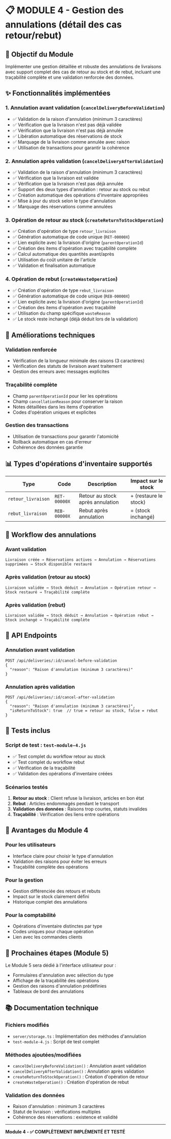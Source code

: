 # 📋 MODULE 4 - Gestion des annulations (détail des cas retour/rebut)

## 🎯 **Objectif du Module**

Implémenter une gestion détaillée et robuste des annulations de livraisons avec support complet des cas de retour au stock et de rebut, incluant une traçabilité complète et une validation renforcée des données.

## ✨ **Fonctionnalités implémentées**

### 1. **Annulation avant validation** (`cancelDeliveryBeforeValidation`)
- ✅ Validation de la raison d'annulation (minimum 3 caractères)
- ✅ Vérification que la livraison n'est pas déjà validée
- ✅ Vérification que la livraison n'est pas déjà annulée
- ✅ Libération automatique des réservations de stock
- ✅ Marquage de la livraison comme annulée avec raison
- ✅ Utilisation de transactions pour garantir la cohérence

### 2. **Annulation après validation** (`cancelDeliveryAfterValidation`)
- ✅ Validation de la raison d'annulation (minimum 3 caractères)
- ✅ Vérification que la livraison est validée
- ✅ Vérification que la livraison n'est pas déjà annulée
- ✅ Support des deux types d'annulation : retour au stock ou rebut
- ✅ Création automatique des opérations d'inventaire appropriées
- ✅ Mise à jour du stock selon le type d'annulation
- ✅ Marquage des réservations comme annulées

### 3. **Opération de retour au stock** (`createReturnToStockOperation`)
- ✅ Création d'opération de type `retour_livraison`
- ✅ Génération automatique de code unique (`RET-00000X`)
- ✅ Lien explicite avec la livraison d'origine (`parentOperationId`)
- ✅ Création des items d'opération avec traçabilité complète
- ✅ Calcul automatique des quantités avant/après
- ✅ Utilisation du coût unitaire de l'article
- ✅ Validation et finalisation automatique

### 4. **Opération de rebut** (`createWasteOperation`)
- ✅ Création d'opération de type `rebut_livraison`
- ✅ Génération automatique de code unique (`REB-00000X`)
- ✅ Lien explicite avec la livraison d'origine (`parentOperationId`)
- ✅ Création des items d'opération avec traçabilité
- ✅ Utilisation du champ spécifique `wasteReason`
- ✅ Le stock reste inchangé (déjà déduit lors de la validation)

## 🔧 **Améliorations techniques**

### **Validation renforcée**
- Vérification de la longueur minimale des raisons (3 caractères)
- Vérification des statuts de livraison avant traitement
- Gestion des erreurs avec messages explicites

### **Traçabilité complète**
- Champ `parentOperationId` pour lier les opérations
- Champ `cancellationReason` pour conserver la raison
- Notes détaillées dans les items d'opération
- Codes d'opération uniques et explicites

### **Gestion des transactions**
- Utilisation de transactions pour garantir l'atomicité
- Rollback automatique en cas d'erreur
- Cohérence des données garantie

## 📊 **Types d'opérations d'inventaire supportés**

| Type | Code | Description | Impact sur le stock |
|------|------|-------------|-------------------|
| `retour_livraison` | `RET-00000X` | Retour au stock après annulation | + (restaure le stock) |
| `rebut_livraison` | `REB-00000X` | Rebut après annulation | = (stock inchangé) |

## 🔄 **Workflow des annulations**

### **Avant validation**
```
Livraison créée → Réservations actives → Annulation → Réservations supprimées → Stock disponible restauré
```

### **Après validation (retour au stock)**
```
Livraison validée → Stock déduit → Annulation → Opération retour → Stock restauré → Traçabilité complète
```

### **Après validation (rebut)**
```
Livraison validée → Stock déduit → Annulation → Opération rebut → Stock inchangé → Traçabilité complète
```

## 📝 **API Endpoints**

### **Annulation avant validation**
```http
POST /api/deliveries/:id/cancel-before-validation
{
  "reason": "Raison d'annulation (minimum 3 caractères)"
}
```

### **Annulation après validation**
```http
POST /api/deliveries/:id/cancel-after-validation
{
  "reason": "Raison d'annulation (minimum 3 caractères)",
  "isReturnToStock": true  // true = retour au stock, false = rebut
}
```

## 🧪 **Tests inclus**

### **Script de test** : `test-module-4.js`
- ✅ Test complet du workflow retour au stock
- ✅ Test complet du workflow rebut
- ✅ Vérification de la traçabilité
- ✅ Validation des opérations d'inventaire créées

### **Scénarios testés**
1. **Retour au stock** : Client refuse la livraison, articles en bon état
2. **Rebut** : Articles endommagés pendant le transport
3. **Validation des données** : Raisons trop courtes, statuts invalides
4. **Traçabilité** : Vérification des liens entre opérations

## 🎯 **Avantages du Module 4**

### **Pour les utilisateurs**
- Interface claire pour choisir le type d'annulation
- Validation des raisons pour éviter les erreurs
- Traçabilité complète des opérations

### **Pour la gestion**
- Gestion différenciée des retours et rebuts
- Impact sur le stock clairement défini
- Historique complet des annulations

### **Pour la comptabilité**
- Opérations d'inventaire distinctes par type
- Codes uniques pour chaque opération
- Lien avec les commandes clients

## 🚀 **Prochaines étapes (Module 5)**

Le Module 5 sera dédié à l'interface utilisateur pour :
- Formulaires d'annulation avec sélection du type
- Affichage de la traçabilité des opérations
- Gestion des raisons d'annulation prédéfinies
- Tableaux de bord des annulations

## 📚 **Documentation technique**

### **Fichiers modifiés**
- `server/storage.ts` : Implémentation des méthodes d'annulation
- `test-module-4.js` : Script de test complet

### **Méthodes ajoutées/modifiées**
- `cancelDeliveryBeforeValidation()` : Annulation avant validation
- `cancelDeliveryAfterValidation()` : Annulation après validation
- `createReturnToStockOperation()` : Création d'opération de retour
- `createWasteOperation()` : Création d'opération de rebut

### **Validation des données**
- Raison d'annulation : minimum 3 caractères
- Statut de livraison : vérifications multiples
- Cohérence des réservations : existence et validité

---

**Module 4 - ✅ COMPLÈTEMENT IMPLÉMENTÉ ET TESTÉ**
